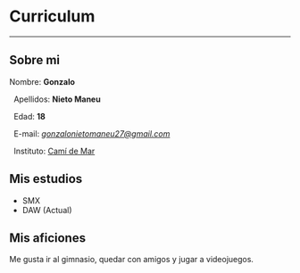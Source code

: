 # Curriculum
---
## Sobre mi
 Nombre:  **Gonzalo** 
 
 &nbsp; 
 Apellidos:  **Nieto Maneu**
 
 &nbsp;
 Edad:  **18**
 
 &nbsp;
 E-mail:  *gonzalonietomaneu27@gmail.com*
 
 &nbsp;
 Instituto:  [Camí de Mar](https://www.inscamidemar.cat)

## Mis estudios

* SMX 
* DAW (Actual)

## Mis aficiones

Me gusta ir al gimnasio, quedar con amigos y jugar a videojuegos.
